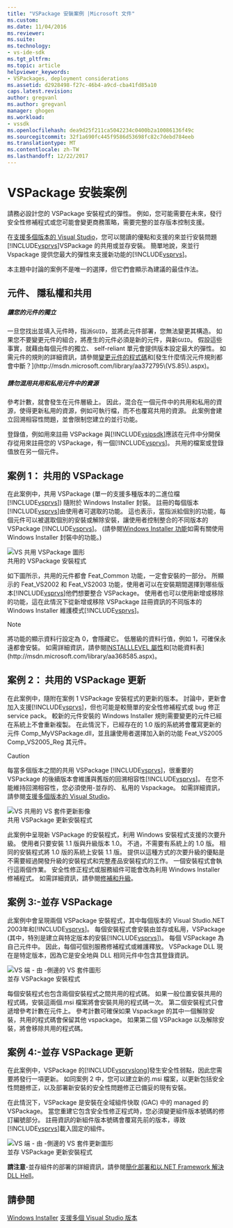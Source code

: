 ```yaml
---
title: "VSPackage 安裝案例 |Microsoft 文件"
ms.custom: 
ms.date: 11/04/2016
ms.reviewer: 
ms.suite: 
ms.technology:
- vs-ide-sdk
ms.tgt_pltfrm: 
ms.topic: article
helpviewer_keywords:
- VSPackages, deployment considerations
ms.assetid: d2928498-f27c-46b4-a9cd-cba41fd85a10
caps.latest.revision: 
author: gregvanl
ms.author: gregvanl
manager: ghogen
ms.workload:
- vssdk
ms.openlocfilehash: dea9d25f211ca5042234c0400b2a10086136f49c
ms.sourcegitcommit: 32f1a690fc445f9586d53698fc82c7debd784eeb
ms.translationtype: MT
ms.contentlocale: zh-TW
ms.lasthandoff: 12/22/2017
---
```

# <a name="vspackage-setup-scenarios"></a>VSPackage 安裝案例
請務必設計您的 VSPackage 安裝程式的彈性。 例如，您可能需要在未來，發行安全性修補程式或您可能會變更商務策略，需要完整的並存版本控制支援。  
  
 在[支援多個版本的 Visual Studio](../../extensibility/supporting-multiple-versions-of-visual-studio.md)，您可以閱讀的優點和支援的來並行安裝問題[!INCLUDE[vsprvs](../../code-quality/includes/vsprvs_md.md)]VSPackage 的共用或並存安裝。 簡單地說，來並行 Vspackage 提供您最大的彈性來支援新功能的[!INCLUDE[vsprvs](../../code-quality/includes/vsprvs_md.md)]。  
  
 本主題中討論的案例不是唯一的選擇，但它們會顯示為建議的最佳作法。  
  
## <a name="components-privacy-and-sharing"></a>元件、 隱私權和共用  
  
##### <a name="make-your-components-independent"></a>讓您的元件的獨立  
 一旦您找出並填入元件時，指派`GUID`，並將此元件部署，您無法變更其構造。 如果您不要變更元件的組合，將產生的元件必須是新的元件，與新`GUID`。 假設這些事實，就藉由每個元件的獨立、 self-reliant 單元會提供版本設定最大的彈性。 如需元件的規則的詳細資訊，請參閱[變更元件的程式碼](http://msdn.microsoft.com/library/aa367849\(VS.85\).aspx)和[發生什麼情況元件規則都會中斷？](http://msdn.microsoft.com/library/aa372795\(VS.85\).aspx)。  
  
##### <a name="do-not-mix-shared-and-private-resources-in-a-component"></a>請勿混用共用和私用元件中的資源  
 參考計數，就會發生在元件層級上。 因此，混合在一個元件中的共用和私用的資源，使得更新私用的資源，例如可執行檔，而不也覆寫共用的資源。 此案例會建立回溯相容性問題，並會限制您建立的並行功能。  
  
 登錄值，例如用來註冊 VSPackage 與[!INCLUDE[vsipsdk](../../extensibility/includes/vsipsdk_md.md)]應該在元件中分開保存從用來註冊您的 VSPackage，有一個[!INCLUDE[vsprvs](../../code-quality/includes/vsprvs_md.md)]。 共用的檔案或登錄值放在另一個元件。  
  
## <a name="scenario-1-shared-vspackage"></a>案例 1： 共用的 VSPackage  
 在此案例中，共用 VSPackage (單一的支援多種版本的二進位檔[!INCLUDE[vsprvs](../../code-quality/includes/vsprvs_md.md)]) 隨附於 Windows Installer 封裝。 註冊的每個版本[!INCLUDE[vsprvs](../../code-quality/includes/vsprvs_md.md)]由使用者可選取的功能。 這也表示，當指派給個別的功能，每個元件可以被選取個別的安裝或解除安裝，讓使用者控制整合的不同版本的 VSPackage [!INCLUDE[vsprvs](../../code-quality/includes/vsprvs_md.md)]。 (請參閱[Windows Installer 功能](http://msdn.microsoft.com/library/aa372840\(VS.85\).aspx)如需有關使用 Windows Installer 封裝中的功能。)  
  
 ![VS 共用 VSPackage 圖形](../../extensibility/internals/media/vs_sharedpackage.gif "VS_SharedPackage")  
共用的 VSPackage 安裝程式  
  
 如下圖所示，共用的元件都會 Feat_Common 功能，一定會安裝的一部分。 所顯示的 Feat_VS2002 和 Feat_VS2003 功能，使用者可以在安裝期間選擇到哪些版本[!INCLUDE[vsprvs](../../code-quality/includes/vsprvs_md.md)]他們想要整合 VSPackage。 使用者也可以使用新增或移除的功能，這在此情況下從新增或移除 VSPackage 註冊資訊的不同版本的 Windows Installer 維護模式[!INCLUDE[vsprvs](../../code-quality/includes/vsprvs_md.md)]。  
  
> [!NOTE]
>  將功能的顯示資料行設定為 0，會隱藏它。 低層級的資料行值，例如 1，可確保永遠都會安裝。 如需詳細資訊，請參閱[INSTALLLEVEL 屬性](http://msdn.microsoft.com/library/aa369536\(VS.85\).aspx)和[功能資料表](http://msdn.microsoft.com/library/aa368585.aspx)。  
  
## <a name="scenario-2-shared-vspackage-update"></a>案例 2： 共用的 VSPackage 更新  
 在此案例中，隨附在案例 1 VSPackage 安裝程式的更新的版本。 討論中，更新會加入支援[!INCLUDE[vsprvs](../../code-quality/includes/vsprvs_md.md)]，但也可能是較簡單的安全性修補程式或 bug 修正 service pack。 較新的元件安裝的 Windows Installer 規則需要變更的元件已經在系統上不會重新複製。 在此情況下，已經存在的 1.0 版的系統將會覆寫更新的元件 Comp_MyVSPackage.dll，並且讓使用者選擇加入新的功能 Feat_VS2005 Comp_VS2005_Reg 其元件。  
  
> [!CAUTION]
>  每當多個版本之間的共用 VSPackage [!INCLUDE[vsprvs](../../code-quality/includes/vsprvs_md.md)]，很重要的 VSPackage 的後續版本會維護與舊版的回溯相容性[!INCLUDE[vsprvs](../../code-quality/includes/vsprvs_md.md)]。 在您不能維持回溯相容性，您必須使用-並存的、 私用的 Vspackage。 如需詳細資訊，請參閱[支援多個版本的 Visual Studio](../../extensibility/supporting-multiple-versions-of-visual-studio.md)。  
  
 ![VS 共用的 VS 套件更新影像](../../extensibility/internals/media/vs_sharedpackageupdate.gif "VS_SharedPackageUpdate")  
共用 VSPackage 更新安裝程式  
  
 此案例中呈現新 VSPackage 的安裝程式，利用 Windows 安裝程式支援的次要升級。 使用者只要安裝 1.1 版與升級版本 1.0。 不過，不需要有系統上的 1.0 版。 相同的安裝程式將 1.0 版的系統上安裝 1.1 版。 提供以這種方式的次要升級的優點是不需要經過開發升級的安裝程式和完整產品安裝程式的工作。 一個安裝程式會執行這兩個作業。 安全性修正程式或服務組件可能會改為利用 Windows Installer 修補程式。 如需詳細資訊，請參閱[修補和升級](http://msdn.microsoft.com/library/aa370579\(VS.85\).aspx)。  
  
## <a name="scenario-3-side-by-side-vspackage"></a>案例 3:-並存 VSPackage  
 此案例中會呈現兩個 VSPackage 安裝程式，其中每個版本的 Visual Studio.NET 2003年和[!INCLUDE[vsprvs](../../code-quality/includes/vsprvs_md.md)]。 每個安裝程式會安裝由並存或私用，VSPackage (其中，特別是建立與特定版本的安裝[!INCLUDE[vsprvs](../../code-quality/includes/vsprvs_md.md)])。 每個 VSPackage 為自己元件中。 因此，每個可個別服務修補程式或維護釋放。 VSPackage DLL 現在是特定版本，因為它是安全地與 DLL 相同元件中包含其登錄資訊。  
  
 ![VS 端 &#45; 由 &#45;側邊的 VS 套件圖形](../../extensibility/internals/media/vs_sbys_package.gif "VS_SbyS_Package")  
並存 VSPackage 安裝程式  
  
 每個安裝程式也包含兩個安裝程式之間共用的程式碼。 如果一般位置安裝共用的程式碼，安裝這兩個.msi 檔案將會安裝共用的程式碼一次。 第二個安裝程式只會遞增參考計數在元件上。 參考計數可確保如果 Vspackage 的其中一個解除安裝，共用的程式碼會保留其他 vspackage。 如果第二個 VSPackage 以及解除安裝，將會移除共用的程式碼。  
  
## <a name="scenario-4-side-by-side-vspackage-update"></a>案例 4:-並存 VSPackage 更新  
 在此案例中，VSPackage 的[!INCLUDE[vsprvslong](../../code-quality/includes/vsprvslong_md.md)]發生安全性弱點，因此您需要將發行一項更新。 如同案例 2 中，您可以建立新的.msi 檔案，以更新包括安全性問題修正，以及部署新安裝的安全性問題修正已備妥的現有安裝。  
  
 在此情況下，VSPackage 是安裝在全域組件快取 (GAC) 中的 managed 的 VSPackage。 當您重建它包含安全性修正程式時，您必須變更組件版本號碼的修訂編號部分。 註冊資訊的新組件版本號碼會覆寫先前的版本，導致[!INCLUDE[vsprvs](../../code-quality/includes/vsprvs_md.md)]載入固定的組件。  
  
 ![VS 端 &#45; 由 &#45;側邊的 VS 套件更新圖形](../../extensibility/internals/media/vs_sbys_packageupdate.gif "VS_SbyS_PackageUpdate")  
並存 VSPackage 更新安裝程式  
  
 **請注意**-並存組件的部署的詳細資訊，請參閱[簡化部署和以.NET Framework 解決 DLL Hell](http://msdn.microsoft.com/library/ms973843.aspx)。  
  
## <a name="see-also"></a>請參閱  
 [Windows Installer](http://msdn.microsoft.com/library/cc185688\(VS.85\).aspx)   
 [支援多個 Visual Studio 版本](../../extensibility/supporting-multiple-versions-of-visual-studio.md)